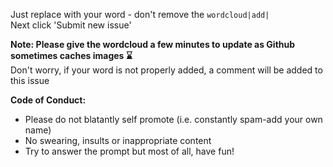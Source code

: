 Just replace <INSERT-WORD> with your word - don't remove the `wordcloud|add|`   
Next click 'Submit new issue'

**Note: Please give the wordcloud a few minutes to update as Github sometimes caches images :hourglass:**  
Don't worry, if your word is not properly added, a comment will be added to this issue

**Code of Conduct:**  
- Please do not blatantly self promote (i.e. constantly spam-add your own name)
- No swearing, insults or inappropriate content
- Try to answer the prompt but most of all, have fun!
